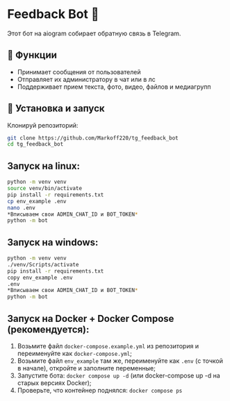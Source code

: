 # Feedback Bot 🤖  
Этот бот на aiogram собирает обратную связь в Telegram.  

## 📌 Функции  
- Принимает сообщения от пользователей  
- Отправляет их администратору в чат или в лс  
- Поддерживает прием текста, фото, видео, файлов и медиагрупп

## 🚀 Установка и запуск  
Клонируй репозиторий:  
   ```bash
   git clone https://github.com/Markoff220/tg_feedback_bot
   cd tg_feedback_bot
   ```

## Запуск на linux:
   ```bash
   python -m venv venv
   source venv/bin/activate
   pip install -r requirements.txt
   cp env_example .env
   nano .env
   *Вписываем свои ADMIN_CHAT_ID и BOT_TOKEN*
   python -m bot
   ```

## Запуск на windows:
   ```bash
   python -m venv venv
   ./venv/Scripts/activate
   pip install -r requirements.txt
   copy env_example .env
   .env
   *Вписываем свои ADMIN_CHAT_ID и BOT_TOKEN*
   python -m bot
   ```
   
## Запуск на Docker + Docker Compose (рекомендуется):
   1. Возьмите файл `docker-compose.example.yml` из репозитория и переименуйте как `docker-compose.yml`;
   2. Возьмите файл `env_example` там же, переименуйте как `.env` (с точкой в начале), откройте и заполните переменные;
   3. Запустите бота: `docker compose up -d` (или docker-compose up -d на старых версиях Docker);
   4. Проверьте, что контейнер поднялся: `docker compose ps`

